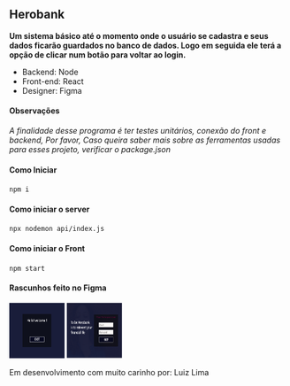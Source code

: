 ## Herobank

**Um sistema básico até o momento onde o usuário se cadastra e seus dados ficarão guardados no banco de dados. Logo em seguida ele terá a opção de clicar num botão para voltar ao login.**

- Backend: Node
- Front-end: React
- Designer: Figma

#### Observações

*A finalidade desse programa é ter testes unitários, conexão do front e backend, Por favor, Caso queira saber mais sobre as ferramentas usadas para esses projeto, verificar o package.json*

#### Como Iniciar 

```
npm i  
```

#### Como iniciar o server

```
npx nodemon api/index.js  
```

#### Como iniciar o Front
```
npm start  
```

#### Rascunhos feito no Figma

<p float="left">
    <img src="./src//utils/img/sign-user.png" width="100" height="100"/>
    <img src="./src//utils/img/login-user.png" width="100" height="100"/> 
</p>

Em desenvolvimento com muito carinho por: Luiz Lima